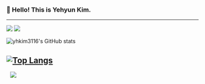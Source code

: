 ### 🍉  Hello! This is Yehyun Kim.

---

<a href="https://hits.seeyoufarm.com"><img src="https://hits.seeyoufarm.com/api/count/incr/badge.svg?url=https%3A%2F%2Fgithub.com%2Fyhkim3116%2Fhit-counter&count_bg=%2379C83D&title_bg=%23555555&icon=&icon_color=%23E7E7E7&title=hits&edge_flat=false"/></a>
<img src="https://img.shields.io/github/followers/yhkim3116?style=social">

![yhkim3116's GitHub stats](https://github-readme-stats.vercel.app/api?username=yhkim3116&theme=omni&show_icons=true)

[![Top Langs](https://github-readme-stats.vercel.app/api/top-langs/?username=yhkim3116&layout=compact&theme=omni&langs_count=8)](https://github.com/anuraghazra/github-readme-stats)
--
<a href="https://www.instagram.com/rachel_yh.kim/">
  <img 
        src="http://img.shields.io/badge/-Instagram-black?style=flat&logo=Instagram&link=https://www.instagram.com/rachel_yh.kim/"
        style="height : auto; margin-left : 10px; margin-right : 10px;"/>
</a>
